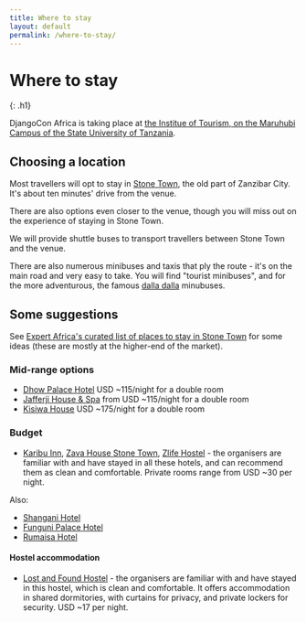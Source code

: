 ```yaml
---
title: Where to stay
layout: default
permalink: /where-to-stay/
---
```


# Where to stay
{: .h1}

DjangoCon Africa is taking place at [the Institue of Tourism, on the Maruhubi Campus of the State University of Tanzania](https://goo.gl/maps/a1855ajndWzEWavP9).


## Choosing a location

Most travellers will opt to stay in [Stone Town](https://en.wikipedia.org/wiki/Stone_Town), the old part of Zanzibar City. It's about ten minutes' drive from the venue.

There are also options even closer to the venue, though you will miss out on the experience of staying in Stone Town.

We will provide shuttle buses to transport travellers between Stone Town and the venue.

There are also numerous minibuses and taxis that ply the route - it's on the main road and very easy to take. You will find "tourist minibuses", and for the more adventurous, the famous [dalla dalla](https://en.wikipedia.org/wiki/Dala_dala) minubuses.


## Some suggestions

See [Expert Africa's curated list of places to stay in Stone Town](https://www.expertafrica.com/zanzibar/stone-town/where-to-stay) for some ideas (these are mostly at the higher-end of the market).


### Mid-range options

* [Dhow Palace Hotel](http://dhow-palace.hotels-zanzibar.net/) USD ~115/night for a double room
* [Jafferji House & Spa](http://jafferjihouse.net) from USD ~115/night for a double room
* [Kisiwa House](https://kisiwahouse.com) USD ~175/night for a double room

### Budget

* [Karibu Inn](http://karibu-inn.hotels-zanzibar.net/en/), [Zava House Stone Town](https://zavahousestonetown.zanzibar-hotels.net/en/), [Zlife Hostel](http://zlife-hostel.hotels-zanzibar.net/en/) - the organisers are familiar with and have stayed in all these hotels, and can recommend them as clean and comfortable. Private rooms range from USD ~30 per night.

Also:

* [Shangani Hotel](https://www.shanganihotelznz.com)
* [Funguni Palace Hotel](http://www.fungunipalace.com)
* [Rumaisa Hotel](https://www.rumaisahotel.com)

#### Hostel accommodation

* [Lost and Found Hostel](https://www.hostelworld.com/st/hostels/p/274508/lost-and-found/) - the organisers are familiar with and have stayed in this hostel, which is clean and comfortable. It offers accommodation in shared dormitories, with curtains for privacy, and private lockers for security. USD ~17 per night.


